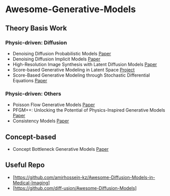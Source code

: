 # Awesome-Generative-Models

## Theory Basis Work
### Physic-driven: Diffusion
- Denoising Diffusion Probabilistic Models [Paper](https://arxiv.org/abs/2006.11239)
- Denoising Diffusion Implicit Models [Paper](https://arxiv.org/abs/2010.02502)
- High-Resolution Image Synthesis with Latent Diffusion Models [Paper](https://arxiv.org/abs/2112.10752)
- Score-based Generative Modeling in Latent Space [Project](https://nvlabs.github.io/LSGM/)
- Score-Based Generative Modeling through Stochastic Differential Equations [Paper](https://arxiv.org/abs/2011.13456)

### Physic-driven: Others
- Poisson Flow Generative Models [Paper](https://arxiv.org/abs/2209.11178)
- PFGM++: Unlocking the Potential of Physics-Inspired Generative Models [Paper](https://arxiv.org/abs/2302.04265)
- Consistency Models [Paper](https://arxiv.org/abs/2303.01469)

## Concept-based
- Concept Bottleneck Generative Models [Paper](https://openreview.net/pdf?id=L9U5MJJleF)

## Useful Repo
- [https://github.com/amirhossein-kz/Awesome-Diffusion-Models-in-Medical-Imaging]
- [https://github.com/diff-usion/Awesome-Diffusion-Models]
